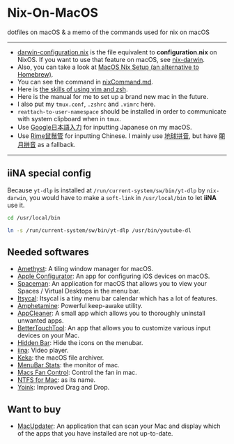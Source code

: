 # Nix-On-MacOS
dotfiles on macOS & a memo of the commands used for nix on macOS

---

- [darwin-configuration.nix][] is the file equivalent to **configuration.nix** on NixOS. If you want to use that feature on macOS, see [nix-darwin][].
- Also, you can take a look at [MacOS Nix Setup (an alternative to Homebrew)][].
- You can see the command in [nixCommand.md][].
- Here is [the skills of using vim and zsh][].
- Here is the manual for me to set up a brand new mac in the future.
- I also put my `tmux.conf`, `.zshrc` and `.vimrc` here.
- `reattach-to-user-namespace` should be installed in order to communicate with system clipboard when in `tmux`. 
- Use [Google日本語入力][] for inputting Japanese on my macOS.
- Use [Rime鼠鬚管][] for inputting Chinese. I mainly use [地球拼音][], but have [朙月拼音][] as a fallback.
---
## iiNA special config
Because `yt-dlp` is installed at `/run/current-system/sw/bin/yt-dlp` by `nix-darwin`, you would have to make a `soft-link` in `/usr/local/bin` to let **iiNA** use it.
```bash
cd /usr/local/bin

ln -s /run/current-system/sw/bin/yt-dlp /usr/bin/youtube-dl
```
## Needed softwares

- [Amethyst][]: A tiling window manager for macOS.
- [Apple Configurator][]: An app for configuring iOS devices on macOS.
- [Spaceman][]: An application for macOS that allows you to view your Spaces / Virtual Desktops in the menu bar.
- [Itsycal][]: Itsycal is a tiny menu bar calendar which has a lot of features.
- [Amphetamine][]: Powerful keep-awake utility.
- [AppCleaner][]: A small app which allows you to thoroughly uninstall unwanted apps.
- [BetterTouchTool][]: An app that allows you to customize various input devices on your Mac.
- [Hidden Bar][]: Hide the icons on the menubar.
- [iina][]: Video player.
- [Keka][]: the macOS file archiver.
- [MenuBar Stats][]: the monitor of mac.
- [Macs Fan Control][]: Control the fan in mac.
- [NTFS for Mac][]: as its name.
- [Yoink][]: Improved Drag and Drop.

## Want to buy

- [MacUpdater][]: An application that can scan your Mac and display which of the apps that you have installed are not up-to-date.


[Apple Configurator]: https://apps.apple.com/us/app/apple-configurator/id1037126344?mt=12
[the skills of using vim and zsh]: https://github.com/tkuwill/Nix-On-MacOS/blob/master/skills.md
[MacUpdater]: https://www.corecode.io/index.html
[Yoink]: https://apps.apple.com/tw/app/yoink-improved-drag-and-drop/id457622435?mt=12
[NTFS for Mac]: https://www.paragon-software.com/zh/home/ntfs-%20mac%20/
[Macs Fan Control]: https://crystalidea.com/macs-fan-control
[MenuBar Stats]: https://www.seense.com/menubarstats/
[Keka]: https://www.keka.io/en/
[iina]: https://iina.io/
[Hidden Bar]: https://apps.apple.com/tw/app/hidden-bar/id1452453066?mt=12
[BetterTouchTool]: https://folivora.ai/
[AppCleaner]: https://freemacsoft.net/appcleaner/
[Amphetamine]: https://apps.apple.com/us/app/amphetamine/id937984704?mt=12
[Itsycal]: https://www.mowglii.com/itsycal/
[Spaceman]: https://github.com/Jaysce/Spaceman
[Amethyst]: https://github.com/ianyh/Amethyst
[nixCommand.md]: https://github.com/tkuwill/Nix-On-MacOS/blob/master/nixCommand.md
[darwin-configuration.nix]: https://github.com/tkuwill/Nix-On-MacOS/blob/6a4e241ae6ef933ef120fe7fa4267e6200fefeb3/.nixpkgs/darwin-configuration.nix
[nix-darwin]: https://github.com/LnL7/nix-darwin
[MacOS Nix Setup (an alternative to Homebrew)]: https://wickedchicken.github.io/post/macos-nix-setup/
[Google日本語入力]: https://www.google.co.jp/ime/
[Rime鼠鬚管]: https://rime.im/download/
[地球拼音]: https://gist.github.com/lotem/2309739#file-default-custom-yaml-L12
[朙月拼音]: https://gist.github.com/lotem/2309739#file-default-custom-yaml-L11

